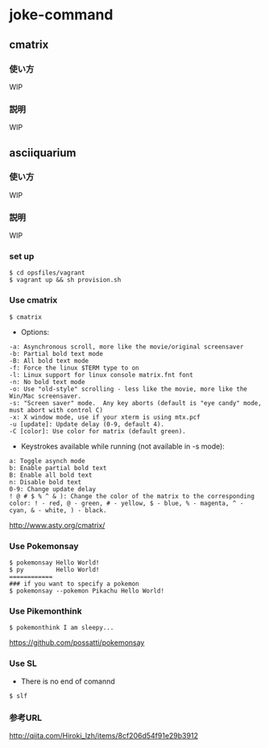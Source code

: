 # joke-command

## cmatrix

### 使い方

WIP

### 説明

WIP

## asciiquarium

### 使い方

WIP

### 説明

WIP



### set up

```
$ cd opsfiles/vagrant
$ vagrant up && sh provision.sh
```

### Use cmatrix

```
$ cmatrix
```

+ Options:

```
-a: Asynchronous scroll, more like the movie/original screensaver 
-b: Partial bold text mode 
-B: All bold text mode 
-f: Force the linux $TERM type to on 
-l: Linux support for linux console matrix.fnt font 
-n: No bold text mode 
-o: Use "old-style" scrolling - less like the movie, more like the Win/Mac screensaver. 
-s: "Screen saver" mode.  Any key aborts (default is "eye candy" mode, must abort with control C) 
-x: X window mode, use if your xterm is using mtx.pcf 
-u [update]: Update delay (0-9, default 4). 
-C [color]: Use color for matrix (default green). 
```

+ Keystrokes available while running (not available in -s mode): 


```
a: Toggle asynch mode 
b: Enable partial bold text 
B: Enable all bold text 
n: Disable bold text 
0-9: Change update delay 
! @ # $ % ^ & ): Change the color of the matrix to the corresponding color: ! - red, @ - green, # - yellow, $ - blue, % - magenta, ^ - cyan, & - white, ) - black. 
```

http://www.asty.org/cmatrix/

###  Use Pokemonsay

```
$ pokemonsay Hello World!
$ py         Hello World!
============
### if you want to specify a pokemon
$ pokemonsay --pokemon Pikachu Hello World!
```

### Use Pikemonthink

```
$ pokemonthink I am sleepy...
```

https://github.com/possatti/pokemonsay

### Use SL

+ There is no end of comannd

```
$ slf
```

### 参考URL

http://qiita.com/Hiroki_lzh/items/8cf206d54f91e29b3912

